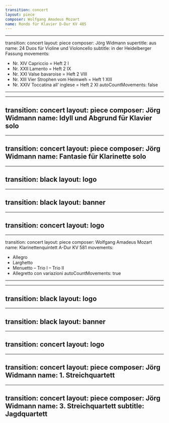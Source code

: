 ```yaml
---
transition: concert
layout: piece
composer: Wolfgang Amadeus Mozart
name: Rondo für Klavier D-Dur KV 485
---
```

---
transition: concert
layout: piece
composer: Jörg Widmann
supertitle: aus
name: 24 Duos für Violine und Violoncello
subtitle: in der Heidelberger Fassung
movements:
  - Nr. XIV Capriccio = Heft 2 I
  - Nr. XXII Lamento = Heft 2 IX
  - Nr. XXI Valse bavaroise = Heft 2 VIII
  - Nr. XIII Vier Strophen vom Heimweh = Heft 1 XIII
  - Nr. XXIV Toccatina all‘ inglese = Heft 2 XI
autoCountMovements: false
---
---
transition: concert
layout: piece
composer: Jörg Widmann
name: Idyll und Abgrund für Klavier solo
---
---
transition: concert
layout: piece
composer: Jörg Widmann
name: Fantasie für Klarinette solo
---
---
transition: black
layout: logo
---
---
transition: black
layout: banner
---
---
transition: concert
layout: logo
---
---
transition: concert
layout: piece
composer: Wolfgang Amadeus Mozart
name: Klarinettenquintett A-Dur KV 581
movements:
  - Allegro
  - Larghetto
  - Menuetto – Trio I – Trio II
  - Allegretto con variazioni
autoCountMovements: true
---
---
transition: black
layout: logo
---
---
transition: black
layout: banner
---
---
transition: concert
layout: logo
---
---
transition: concert
layout: piece
composer: Jörg Widmann
name: 1. Streichquartett
---
---
transition: concert
layout: piece
composer: Jörg Widmann
name: 3. Streichquartett
subtitle: Jagdquartett
---